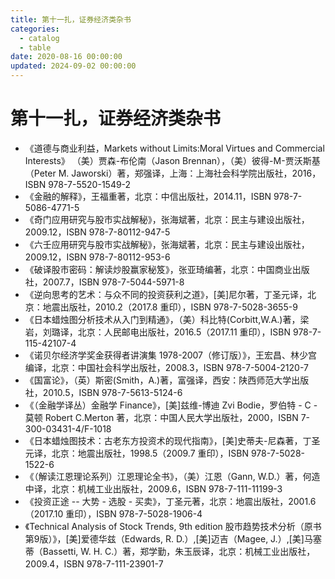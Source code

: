 ```yaml
---
title: 第十一扎，证券经济类杂书
categories:
  - catalog
  - table
date: 2020-08-16 00:00:00
updated: 2024-09-02 00:00:00
---
```


# 第十一扎，证券经济类杂书 #

- 《道德与商业利益，Markets without Limits:Moral Virtues and Commercial Interests》 （美）贾森-布伦南（Jason Brennan），（美）彼得-M-贾沃斯基（Peter M. Jaworski）著，郑强译，上海：上海社会科学院出版社，2016，ISBN 978-7-5520-1549-2
- 《金融的解释》，王福重著，北京：中信出版社，2014.11，ISBN 978-7-5086-4771-5
- 《奇门应用研究与股市实战解秘》，张海斌著，北京：民主与建设出版社，2009.12，ISBN 978-7-80112-947-5
- 《六壬应用研究与股市实战解秘》，张海斌著，北京：民主与建设出版社，2009.12，ISBN 978-7-80112-953-6
- 《破译股市密码：解读炒股赢家秘笈》，张亚琦编著，北京：中国商业出版社，2007.7，ISBN 978-7-5044-5971-8
- 《逆向思考的艺术：与众不同的投资获利之道》，[美]尼尔著，丁圣元译，北京：地震出版社，2010.2（2017.8 重印），ISBN 978-7-5028-3655-9
- 《日本蜡烛图分析技术从入门到精通》，（美）科比特(Corbitt,W.A.)著，梁岩，刘璐译，北京：人民邮电出版社，2016.5（2017.11 重印），ISBN 978-7-115-42107-4
- 《诺贝尔经济学奖金获得者讲演集 1978-2007（修订版）》，王宏昌、林少宫编译，北京：中国社会科学出版社，2008.3，ISBN 978-7-5004-2120-7
- 《国富论》，（英）斯密(Smith，A.)著，富强译，西安：陕西师范大学出版社，2010.5，ISBN 978-7-5613-5124-6
- 《（金融学译丛）金融学 Finance》，[美]兹维-博迪 Zvi Bodie，罗伯特 - C - 莫顿 Robert C.Merton 著，北京：中国人民大学出版社，2000，ISBN 7-300-03431-4/F-1018
- 《日本蜡烛图技术：古老东方投资术的现代指南》，[美]史蒂夫-尼森著，丁圣元译，北京：地震出版社，1998.5（2009.7 重印），ISBN 978-7-5028-1522-6
- 《（解读江恩理论系列）江恩理论全书》，（美）江恩（Gann, W.D.）著，何造中译，北京：机械工业出版社，2009.6，ISBN 978-7-111-11199-3
- 《投资正途 -- 大势 - 选股 - 买卖》，丁圣元著，北京：地震出版社，2001.6（2017.10 重印），ISBN 978-7-5028-1906-4
- 《Technical Analysis of Stock Trends, 9th edition 股市趋势技术分析（原书第9版）》，[美]爱德华兹（Edwards, R. D.）,[美]迈吉（Magee, J.）,[美]马塞蒂（Bassetti, W. H. C.）著，郑学勤，朱玉辰译，北京：机械工业出版社，2009.4，ISBN 978-7-111-23901-7